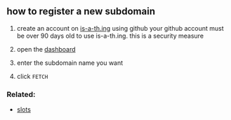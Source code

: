 <script>
    import Alert from '$lib/client/docs/component/Alert.svelte';
</script>

## how to register a new subdomain

1. create an account on [is-a-th.ing](is-a-th.ing) using github
   <Alert>your github account must be over 90 days old to use is-a-th.ing. this is a security measure</Alert>

1. open the [dashboard](/dashboard/~)
1. enter the subdomain name you want
1. click `FETCH`

### Related:

- [slots](/docs/register/slots)
